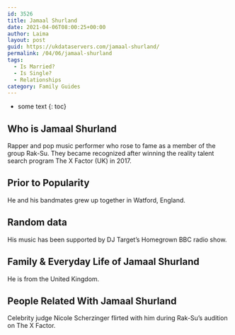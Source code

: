 ```yaml
---
id: 3526
title: Jamaal Shurland
date: 2021-04-06T08:00:25+00:00
author: Laima
layout: post
guid: https://ukdataservers.com/jamaal-shurland/
permalink: /04/06/jamaal-shurland
tags:
  - Is Married?
  - Is Single?
  - Relationships
category: Family Guides
---
```


* some text
{: toc}


## Who is Jamaal Shurland
                  
                  
                  
Rapper and pop music performer who rose to fame as a member of the group Rak-Su. They became recognized after winning the reality talent search program The X Factor (UK) in 2017. 
                  
              
            
              
            
                
                
                
## Prior to Popularity
                  
                  
                  
He and his bandmates grew up together in Watford, England.
                  
              
            
              
            
                
                
                
## Random data
                  
                  
                  
His music has been supported by DJ Target&#8217;s Homegrown BBC radio show.
                  
              
            
              
            
                
                
                
## Family & Everyday Life of Jamaal Shurland
                  
                  
                  
He is from the United Kingdom.
                  
              
            
              
            
                
                
                
## People Related With Jamaal Shurland
                  
                  
                  
Celebrity judge Nicole Scherzinger flirted with him during Rak-Su&#8217;s audition on The X Factor. 
                  
              
            
              
            
                
              
            
              
              
            
            
              
            
          
          
          